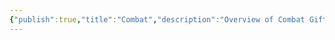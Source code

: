 ```yaml
---
{"publish":true,"title":"Combat","description":"Overview of Combat Gifts tag.","created":"2024-04-11T17:56:17.310+02:00","modified":"2024-10-04T00:24:53.273+02:00","cssclasses":"mado-heading"}
---
```


